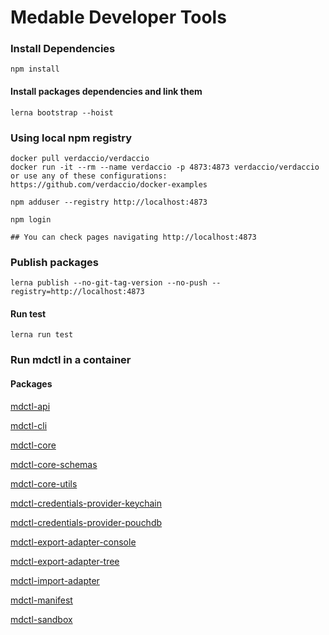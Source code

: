 # Medable Developer Tools

### Install Dependencies

`npm install`

#### Install packages dependencies and link them

`lerna bootstrap --hoist`

### Using local npm registry

```
docker pull verdaccio/verdaccio
docker run -it --rm --name verdaccio -p 4873:4873 verdaccio/verdaccio
or use any of these configurations: https://github.com/verdaccio/docker-examples

npm adduser --registry http://localhost:4873

npm login

## You can check pages navigating http://localhost:4873

```

### Publish packages
```
lerna publish --no-git-tag-version --no-push --registry=http://localhost:4873
```

#### Run test
`lerna run test`

### Run mdctl in a container


#### Packages

[mdctl-api](packages/mdctl-api/README.md)

[mdctl-cli](packages/mdctl-cli/README.md)

[mdctl-core](packages/mdctl-core/README.md)

[mdctl-core-schemas](packages/mdctl-core-schemas/README.md)

[mdctl-core-utils](packages/mdctl-core-utils/README.md)

[mdctl-credentials-provider-keychain](packages/mdctl-credentials-provider-keychain/README.md)

[mdctl-credentials-provider-pouchdb](packages/mdctl-credentials-provider-pouchdb/README.md)

[mdctl-export-adapter-console](packages/mdctl-export-adapter-console/README.md)

[mdctl-export-adapter-tree](packages/mdctl-export-adapter-tree/README.md)

[mdctl-import-adapter](packages/mdctl-import-adapter/README.md)

[mdctl-manifest](packages/mdctl-manifest/README.md)

[mdctl-sandbox](packages/mdctl-sandbox/README.md)
